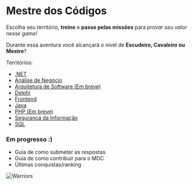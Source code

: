 # Mestre dos Códigos

Escolha seu território, **treine** e **passe pelas missões** para *provar seu valor nesse game!*

Durante essa aventura você alcançará o nível de **Escudeiro, Cavaleiro ou Mestre**?

Territórios:

* [.NET](dotnet)
* [Análise de Negócio](analise-negocio)
* [Arquitetura de Software (Em breve)]()
* [Delphi](delphi)
* [Frontend](frontend)
* [Java](java)
* [PHP (Em breve)]()
* [Segurança da Informação](seguranca-informacao)
* [SQL](sql)

### Em progresso :)

* Guia de como submeter as respostas
* Guia de como contribuir para o MDC
* Últimas conquistas/ranking

![Warriors](https://github.com/db1global/mestre-dos-codigos/blob/master/docs/img/home-warriors.jpg?raw=true)

